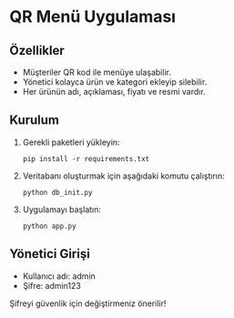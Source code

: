 # QR Menü Uygulaması

## Özellikler
- Müşteriler QR kod ile menüye ulaşabilir.
- Yönetici kolayca ürün ve kategori ekleyip silebilir.
- Her ürünün adı, açıklaması, fiyatı ve resmi vardır.

## Kurulum
1. Gerekli paketleri yükleyin:
   ```
   pip install -r requirements.txt
   ```
2. Veritabanı oluşturmak için aşağıdaki komutu çalıştırın:
   ```
   python db_init.py
   ```
3. Uygulamayı başlatın:
   ```
   python app.py
   ```

## Yönetici Girişi
- Kullanıcı adı: admin
- Şifre: admin123

Şifreyi güvenlik için değiştirmeniz önerilir!
